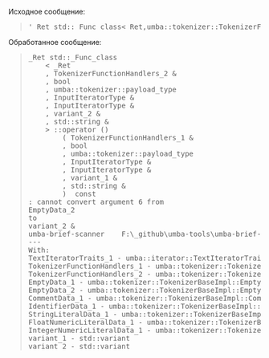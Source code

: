 
Исходное сообщение:

> <pre>
> '_Ret std::_Func_class<_Ret,umba::tokenizer::TokenizerFunctionHandlers<CharType,UserDataType,CharClassTableType,TrieVectorType,StringType,MessagesStringType,InputIteratorType,umba::iterator::TextIteratorTraits<InputIteratorType>> &,bool,umba::tokenizer::payload_type,InputIteratorType &,InputIteratorType &,std::variant<umba::tokenizer::TokenizerBaseImpl<umba::tokenizer::TokenizerFunctionHandlers<CharType,UserDataType,CharClassTableType,TrieVectorType,StringType,MessagesStringType,InputIteratorType,umba::iterator::TextIteratorTraits<InputIteratorType>>,CharType,UserDataType,CharClassTableType,TrieVectorType,StringType,MessagesStringType,InputIteratorType,InputIteratorTraits>::EmptyData,umba::tokenizer::TokenizerBaseImpl<umba::tokenizer::TokenizerFunctionHandlers<CharType,UserDataType,CharClassTableType,TrieVectorType,StringType,MessagesStringType,InputIteratorType,InputIteratorTraits>,CharType,UserDataType,CharClassTableType,TrieVectorType,StringType,MessagesStringType,InputIteratorType,InputIteratorTraits>::CommentData,umba::tokenizer::TokenizerBaseImpl<umba::tokenizer::TokenizerFunctionHandlers<CharType,UserDataType,CharClassTableType,TrieVectorType,StringType,MessagesStringType,InputIteratorType,InputIteratorTraits>,CharType,UserDataType,CharClassTableType,TrieVectorType,StringType,MessagesStringType,InputIteratorType,InputIteratorTraits>::IdentifierData,umba::tokenizer::TokenizerBaseImpl<umba::tokenizer::TokenizerFunctionHandlers<CharType,UserDataType,CharClassTableType,TrieVectorType,StringType,MessagesStringType,InputIteratorType,InputIteratorTraits>,CharType,UserDataType,CharClassTableType,TrieVectorType,StringType,MessagesStringType,InputIteratorType,InputIteratorTraits>::StringLiteralData,umba::tokenizer::TokenizerBaseImpl<umba::tokenizer::TokenizerFunctionHandlers<CharType,UserDataType,CharClassTableType,TrieVectorType,StringType,MessagesStringType,InputIteratorType,InputIteratorTraits>,CharType,UserDataType,CharClassTableType,TrieVectorType,StringType,MessagesStringType,InputIteratorType,InputIteratorTraits>::IntegerNumericLiteralData,umba::tokenizer::TokenizerBaseImpl<umba::tokenizer::TokenizerFunctionHandlers<CharType,UserDataType,CharClassTableType,TrieVectorType,StringType,MessagesStringType,InputIteratorType,InputIteratorTraits>,CharType,UserDataType,CharClassTableType,TrieVectorType,StringType,MessagesStringType,InputIteratorType,InputIteratorTraits>::FloatNumericLiteralData> &,std::basic_string<char,std::char_traits<char>,std::allocator<char>> &>::operator ()(umba::tokenizer::TokenizerFunctionHandlers<CharType,UserDataType,CharClassTableType,TrieVectorType,StringType,MessagesStringType,InputIteratorType,InputIteratorTraits> &,bool,umba::tokenizer::payload_type,InputIteratorType &,InputIteratorType &,std::variant<umba::tokenizer::TokenizerBaseImpl<umba::tokenizer::TokenizerFunctionHandlers<CharType,UserDataType,CharClassTableType,TrieVectorType,StringType,MessagesStringType,InputIteratorType,InputIteratorTraits>,CharType,UserDataType,CharClassTableType,TrieVectorType,StringType,MessagesStringType,InputIteratorType,InputIteratorTraits>::EmptyData,umba::tokenizer::TokenizerBaseImpl<umba::tokenizer::TokenizerFunctionHandlers<CharType,UserDataType,CharClassTableType,TrieVectorType,StringType,MessagesStringType,InputIteratorType,InputIteratorTraits>,CharType,UserDataType,CharClassTableType,TrieVectorType,StringType,MessagesStringType,InputIteratorType,InputIteratorTraits>::CommentData,umba::tokenizer::TokenizerBaseImpl<umba::tokenizer::TokenizerFunctionHandlers<CharType,UserDataType,CharClassTableType,TrieVectorType,StringType,MessagesStringType,InputIteratorType,InputIteratorTraits>,CharType,UserDataType,CharClassTableType,TrieVectorType,StringType,MessagesStringType,InputIteratorType,InputIteratorTraits>::IdentifierData,umba::tokenizer::TokenizerBaseImpl<umba::tokenizer::TokenizerFunctionHandlers<CharType,UserDataType,CharClassTableType,TrieVectorType,StringType,MessagesStringType,InputIteratorType,InputIteratorTraits>,CharType,UserDataType,CharClassTableType,TrieVectorType,StringType,MessagesStringType,InputIteratorType,InputIteratorTraits>::StringLiteralData,umba::tokenizer::TokenizerBaseImpl<umba::tokenizer::TokenizerFunctionHandlers<CharType,UserDataType,CharClassTableType,TrieVectorType,StringType,MessagesStringType,InputIteratorType,InputIteratorTraits>,CharType,UserDataType,CharClassTableType,TrieVectorType,StringType,MessagesStringType,InputIteratorType,InputIteratorTraits>::IntegerNumericLiteralData,umba::tokenizer::TokenizerBaseImpl<umba::tokenizer::TokenizerFunctionHandlers<CharType,UserDataType,CharClassTableType,TrieVectorType,StringType,MessagesStringType,InputIteratorType,InputIteratorTraits>,CharType,UserDataType,CharClassTableType,TrieVectorType,StringType,MessagesStringType,InputIteratorType,InputIteratorTraits>::FloatNumericLiteralData> &,std::basic_string<char,std::char_traits<char>,std::allocator<char>> &) const': cannot convert argument 6 from 'umba::tokenizer::TokenizerBaseImpl<umba::tokenizer::TokenizerFunctionHandlers<CharType,UserDataType,CharClassTableType,TrieVectorType,StringType,MessagesStringType,InputIteratorType,umba::iterator::TextIteratorTraits<InputIteratorType>>,CharType,UserDataType,CharClassTableType,TrieVectorType,StringType,MessagesStringType,InputIteratorType,InputIteratorTraits>::EmptyData' to 'std::variant<umba::tokenizer::TokenizerBaseImpl<umba::tokenizer::TokenizerFunctionHandlers<CharType,UserDataType,CharClassTableType,TrieVectorType,StringType,MessagesStringType,InputIteratorType,umba::iterator::TextIteratorTraits<InputIteratorType>>,CharType,UserDataType,CharClassTableType,TrieVectorType,StringType,MessagesStringType,InputIteratorType,InputIteratorTraits>::EmptyData,umba::tokenizer::TokenizerBaseImpl<umba::tokenizer::TokenizerFunctionHandlers<CharType,UserDataType,CharClassTableType,TrieVectorType,StringType,MessagesStringType,InputIteratorType,InputIteratorTraits>,CharType,UserDataType,CharClassTableType,TrieVectorType,StringType,MessagesStringType,InputIteratorType,InputIteratorTraits>::CommentData,umba::tokenizer::TokenizerBaseImpl<umba::tokenizer::TokenizerFunctionHandlers<CharType,UserDataType,CharClassTableType,TrieVectorType,StringType,MessagesStringType,InputIteratorType,InputIteratorTraits>,CharType,UserDataType,CharClassTableType,TrieVectorType,StringType,MessagesStringType,InputIteratorType,InputIteratorTraits>::IdentifierData,umba::tokenizer::TokenizerBaseImpl<umba::tokenizer::TokenizerFunctionHandlers<CharType,UserDataType,CharClassTableType,TrieVectorType,StringType,MessagesStringType,InputIteratorType,InputIteratorTraits>,CharType,UserDataType,CharClassTableType,TrieVectorType,StringType,MessagesStringType,InputIteratorType,InputIteratorTraits>::StringLiteralData,umba::tokenizer::TokenizerBaseImpl<umba::tokenizer::TokenizerFunctionHandlers<CharType,UserDataType,CharClassTableType,TrieVectorType,StringType,MessagesStringType,InputIteratorType,InputIteratorTraits>,CharType,UserDataType,CharClassTableType,TrieVectorType,StringType,MessagesStringType,InputIteratorType,InputIteratorTraits>::IntegerNumericLiteralData,umba::tokenizer::TokenizerBaseImpl<umba::tokenizer::TokenizerFunctionHandlers<CharType,UserDataType,CharClassTableType,TrieVectorType,StringType,MessagesStringType,InputIteratorType,InputIteratorTraits>,CharType,UserDataType,CharClassTableType,TrieVectorType,StringType,MessagesStringType,InputIteratorType,InputIteratorTraits>::FloatNumericLiteralData> &'	umba-brief-scanner	F:\_github\umba-tools\umba-brief-scanner\_libs\umba_tokenizer\inc\umba\tokenizer\token_filters.h	767
> </pre>

<!-- -->

Обработанное сообщение:

> <pre>
> _Ret std::_Func_class
>     < _Ret
>     , TokenizerFunctionHandlers_2 &
>     , bool
>     , umba::tokenizer::payload_type
>     , InputIteratorType &
>     , InputIteratorType &
>     , variant_2 &
>     , std::string &
>     > ::operator ()
>         ( TokenizerFunctionHandlers_1 &
>         , bool
>         , umba::tokenizer::payload_type
>         , InputIteratorType &
>         , InputIteratorType &
>         , variant_1 &
>         , std::string &
>         )  const
> : cannot convert argument 6 from
> EmptyData_2
> to
> variant_2 &
> umba-brief-scanner	F:\_github\umba-tools\umba-brief-scanner\_libs\umba_tokenizer\inc\umba\tokenizer\token_filters.h	767
> ---
> With:
> TextIteratorTraits_1 - umba::iterator::TextIteratorTraits<InputIteratorType>
> TokenizerFunctionHandlers_1 - umba::tokenizer::TokenizerFunctionHandlers<CharType,UserDataType,CharClassTableType,TrieVectorType,StringType,MessagesStringType,InputIteratorType,InputIteratorTraits>
> TokenizerFunctionHandlers_2 - umba::tokenizer::TokenizerFunctionHandlers<CharType,UserDataType,CharClassTableType,TrieVectorType,StringType,MessagesStringType,InputIteratorType,TextIteratorTraits_1>
> EmptyData_1 - umba::tokenizer::TokenizerBaseImpl<TokenizerFunctionHandlers_1,CharType,UserDataType,CharClassTableType,TrieVectorType,StringType,MessagesStringType,InputIteratorType,InputIteratorTraits>::EmptyData
> EmptyData_2 - umba::tokenizer::TokenizerBaseImpl<TokenizerFunctionHandlers_2,CharType,UserDataType,CharClassTableType,TrieVectorType,StringType,MessagesStringType,InputIteratorType,InputIteratorTraits>::EmptyData
> CommentData_1 - umba::tokenizer::TokenizerBaseImpl<TokenizerFunctionHandlers_1,CharType,UserDataType,CharClassTableType,TrieVectorType,StringType,MessagesStringType,InputIteratorType,InputIteratorTraits>::CommentData
> IdentifierData_1 - umba::tokenizer::TokenizerBaseImpl<TokenizerFunctionHandlers_1,CharType,UserDataType,CharClassTableType,TrieVectorType,StringType,MessagesStringType,InputIteratorType,InputIteratorTraits>::IdentifierData
> StringLiteralData_1 - umba::tokenizer::TokenizerBaseImpl<TokenizerFunctionHandlers_1,CharType,UserDataType,CharClassTableType,TrieVectorType,StringType,MessagesStringType,InputIteratorType,InputIteratorTraits>::StringLiteralData
> FloatNumericLiteralData_1 - umba::tokenizer::TokenizerBaseImpl<TokenizerFunctionHandlers_1,CharType,UserDataType,CharClassTableType,TrieVectorType,StringType,MessagesStringType,InputIteratorType,InputIteratorTraits>::FloatNumericLiteralData
> IntegerNumericLiteralData_1 - umba::tokenizer::TokenizerBaseImpl<TokenizerFunctionHandlers_1,CharType,UserDataType,CharClassTableType,TrieVectorType,StringType,MessagesStringType,InputIteratorType,InputIteratorTraits>::IntegerNumericLiteralData
> variant_1 - std::variant<EmptyData_1,CommentData_1,IdentifierData_1,StringLiteralData_1,IntegerNumericLiteralData_1,FloatNumericLiteralData_1>
> variant_2 - std::variant<EmptyData_2,CommentData_1,IdentifierData_1,StringLiteralData_1,IntegerNumericLiteralData_1,FloatNumericLiteralData_1>
> </pre>

<!-- -->


